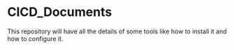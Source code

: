 # CICD_Documents
This repository will have all the details of some tools like how to install it and how to configure it.
